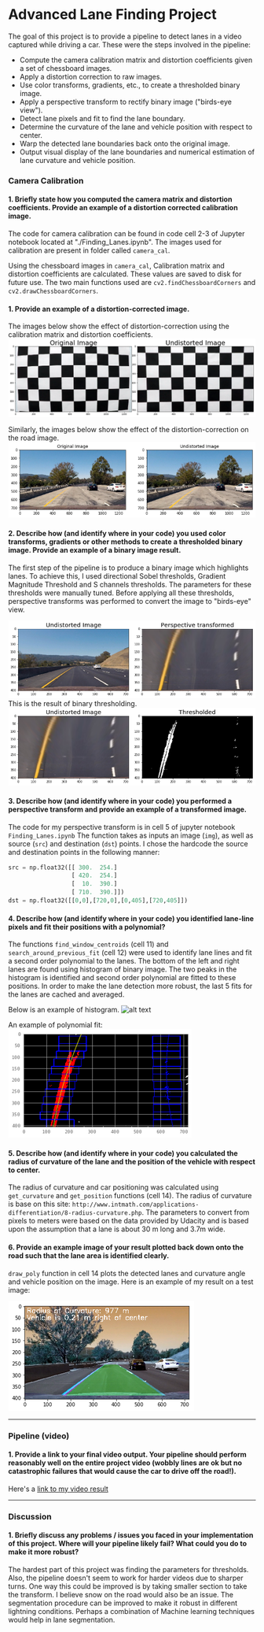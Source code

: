 
# Advanced Lane Finding Project

The goal of this project is to provide a pipeline to detect lanes in a video captured while driving a car.
These were the steps involved in the pipeline:
* Compute the camera calibration matrix and distortion coefficients given a set of chessboard images.
* Apply a distortion correction to raw images.
* Use color transforms, gradients, etc., to create a thresholded binary image.
* Apply a perspective transform to rectify binary image ("birds-eye view").
* Detect lane pixels and fit to find the lane boundary.
* Determine the curvature of the lane and vehicle position with respect to center.
* Warp the detected lane boundaries back onto the original image.
* Output visual display of the lane boundaries and numerical estimation of lane curvature and vehicle position.

[//]: # (Image References)

[image1]: ./report_images/output_3_1.png "Undistorted"
[image2]: ./report_images/output_4_1.png "Road Transformed"
[image3]: ./report_images/output_8_3.png "Birds-eye"
[image4]: ./report_images/output_9_3.png "Warp Example"
[image5]: ./report_images/output_12_2.png "Histogram"
[image6]: ./report_images/poly_fit.png "Polynomial Fit"
[image7]: ./report_images/output_16_1.png "Polynomial Fit"
[video1]: ./project_video_out.mp4 "Video"


### Camera Calibration

#### 1. Briefly state how you computed the camera matrix and distortion coefficients. Provide an example of a distortion corrected calibration image.

The code for camera calibration can be found in code cell 2-3 of Jupyter notebook located at "./Finding_Lanes.ipynb". The images used for calibration are present in folder called `camera_cal`.

Using the chessboard images in `camera_cal`, Calibration matrix and distortion coefficients are calculated. These values are saved to disk for future use. The two main functions used are `cv2.findChessboardCorners` and `cv2.drawChessboardCorners`.


#### 1. Provide an example of a distortion-corrected image.

The images below show the effect of distortion-correction using the calibration matrix and distortion coefficients.
![alt text][image1]

Similarly, the images below show the effect of the distortion-correction on the road image.
![alt text][image2]

#### 2. Describe how (and identify where in your code) you used color transforms, gradients or other methods to create a thresholded binary image.  Provide an example of a binary image result.

The first step of the pipeline is to produce a binary image which highlights lanes. To achieve this, I used directional Sobel thresholds, Gradient Magnitude Threshold and S channels thresholds. The parameters for these thresholds were manually tuned. Before applying all these thresholds, perspective transforms was performed to convert the image to "birds-eye" view.

![alt text][image3]
This is the result of binary thresholding.
![alt text][image4]

#### 3. Describe how (and identify where in your code) you performed a perspective transform and provide an example of a transformed image.

The code for my perspective transform is in cell 5 of jupyter notebook `Finding_Lanes.ipynb`  The function takes as inputs an image (`img`), as well as source (`src`) and destination (`dst`) points.  I chose the hardcode the source and destination points in the following manner:

```python
src = np.float32([[ 300.  254.]
                  [ 420.  254.]
                  [  10.  390.]
                  [ 710.  390.]])
dst = np.float32([[0,0],[720,0],[0,405],[720,405]])
```

#### 4. Describe how (and identify where in your code) you identified lane-line pixels and fit their positions with a polynomial?

The functions `find_window_centroids` (cell 11) and `search_around_previous_fit` (cell 12) were used to identify lane lines and fit a second order polynomial to the lanes. The bottom of the left and right lanes are found using histogram of binary image. The two peaks in the histogram is identified and second order polynomial are fitted to these positions. In order to make the lane detection more robust, the last 5 fits for the lanes are cached and averaged.

Below is an example of histogram.
![alt text][image5]

An example of polynomial fit:
![alt text][image6]

#### 5. Describe how (and identify where in your code) you calculated the radius of curvature of the lane and the position of the vehicle with respect to center.

The radius of curvature and car positioning was calculated using `get_curvature` and `get_position` functions (cell 14). The radius of curvature is base on this site: `http://www.intmath.com/applications-differentiation/8-radius-curvature.php`. The parameters to convert from pixels to meters were based on the data provided by Udacity and is based upon the assumption that a lane is about 30 m long and 3.7m wide.

#### 6. Provide an example image of your result plotted back down onto the road such that the lane area is identified clearly.

`draw_poly` function in cell 14 plots the detected lanes and curvature angle and vehicle position on the image.  Here is an example of my result on a test image:

![alt text][image7]

---

### Pipeline (video)

#### 1. Provide a link to your final video output.  Your pipeline should perform reasonably well on the entire project video (wobbly lines are ok but no catastrophic failures that would cause the car to drive off the road!).

Here's a [link to my video result](./project_video.mp4)

---

### Discussion

#### 1. Briefly discuss any problems / issues you faced in your implementation of this project.  Where will your pipeline likely fail?  What could you do to make it more robust?

The hardest part of this project was finding the parameters for thresholds. Also, the pipeline doesn't seem to work for harder videos due to sharper turns. One way this could be improved is by taking smaller section to take the transform. I believe snow on the road would also be an issue. The segmentation procedure can be improved to make it robust in different lightning conditions. Perhaps a combination of Machine learning techniques would help in lane segmentation.  
